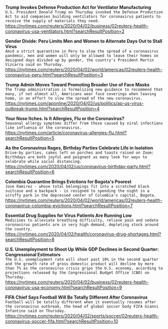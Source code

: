 **Trump Invokes Defense Production Act for Ventilator Manufacturing**\
`U.S. President Donald Trump on Thursday invoked the Defense Production Act to aid companies building ventilators for coronavirus patients to receive the supply of materials they need.`\
https://nytimes.com/reuters/2020/04/02/business/02reuters-health-coronavirus-usa-ventilators.html?searchResultPosition=2

**Gender Divide: Peru Limits Men and Women to Alternate Days Out to Stall Virus**\
`Amid a strict quarantine in Peru to slow the spread of a coronavirus pandemic, men and women will only be allowed to leave their homes on designed days divided up by gender, the country's President Martin Vizcarra said on Thursday.`\
https://nytimes.com/reuters/2020/04/02/world/americas/02reuters-health-coronavirus-peru.html?searchResultPosition=3

**Trump Admin Moves Toward Promoting Broader Use of Face Masks**\
`The Trump administration is formalizing new guidance to recommend that many, if not almost all, Americans wear face coverings when leaving home, in an effort to slow the spread of the new coronavirus.`\
https://nytimes.com/aponline/2020/04/02/us/politics/ap-us-virus-outbreak-trump.html?searchResultPosition=4

**Your Nose Itches. Is It Allergies, Flu or the Coronavirus?**\
`Seasonal allergy symptoms differ from those caused by viral infections like influenza or the coronavirus.`\
https://nytimes.com/article/coronavirus-allergies-flu.html?searchResultPosition=5

**As the Coronavirus Rages, Birthday Parties Celebrate Life in Isolation**\
`Drive-by parties, cakes left on porches and toasts raised on Zoom: Birthdays are both joyful and poignant as many look for ways to celebrate while social distancing.`\
https://nytimes.com/2020/04/02/us/coronavirus-birthday-party.html?searchResultPosition=6

**Colombia Quarantine Brings Evictions for Bogota's Poorest**\
`Jose Ramirez - whose total belongings fit into a scratched black suitcase and a backpack - is resigned to spending the night in a scruffy park in the depressed center of Colombia's capital, Bogota.`\
https://nytimes.com/reuters/2020/04/02/world/americas/02reuters-health-coronavirus-colombia-evictions.html?searchResultPosition=7

**Essential Drug Supplies for Virus Patients Are Running Low**\
`Medicines to alleviate breathing difficulty, relieve pain and sedate coronavirus patients are in very high demand, depleting stock around the country.`\
https://nytimes.com/2020/04/02/health/coronavirus-drug-shortages.html?searchResultPosition=8

**U.S. Unemployment to Shoot Up While GDP Declines in Second Quarter: Congressional Estimators**\
`The U.S. unemployment rate will shoot past 10% in the second quarter and the growth rate of gross domestic product will decline by more than 7% as the coronavirus crisis grips the U.S. economy, according to projections released by the Congressional Budget Office (CBO) on Thursday.  `\
https://nytimes.com/reuters/2020/04/02/business/02reuters-health-coronavirus-usa-economy.html?searchResultPosition=9

**FIFA Chief Says Football Will Be Totally Different After Coronavirus**\
`Football will be totally different when it eventually resumes after the coronavirus outbreak, the head of global soccer body FIFA Gianni Infantino said on Thursday.`\
https://nytimes.com/reuters/2020/04/02/sports/soccer/02reuters-health-coronavirus-soccer-fifa.html?searchResultPosition=10

